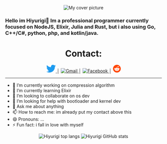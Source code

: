<div>
    <p align="center">
        <img height="200" src="./Cover-pict.png" alt="My cover picture">
        <h3> Hello im Hiyurigi👋 Im a professional programmer currently focused on NodeJS, Elixir, Julia and Rust, but i also using Go, C++/C#, python, php, and kotlin/java.</h3>
    </p>
    <div align="center">
        <h1>Contact:</h1>
        <a href="https://twitter.com/@Hiyurigi">
            <img height="25" src="2021 Twitter logo - blue.png" alt="Twitter"/>
        </a>
        │
        <a href="mailto:kafetheine@gmail.com">
            <img height="25" src="https://lh3.googleusercontent.com/0rpHlrX8IG77awQMuUZpQ0zGWT7HRYtpncsuRnFo6V3c8Lh2hPjXnEuhDDd-OsLz1vua4ld2rlUYFAaBYk-rZCODmi2eJlwUEVsZgg" alt="Gmail" />
        </a>
        │
        <a href="https://www.facebook.com/hiyurigi">
            <img height="25" src="https://facebookbrand.com/wp-content/uploads/2019/04/f_logo_RGB-Hex-Blue_512.png?w=512&h=512" alt="Facebook" />
        </a>
        │
        <a href="https://reddit.com/u/Hiyurigi">
            <img height="25" src="Reddit_Mark_OnWhite.png" alt="Reddit" />
        </a>
        <hr>
    </div>

- 🔭 I’m currently working on compression algorithm
- 🌱 I’m currently learning Elixir
- 👯 I’m looking to collaborate on os dev
- 🤔 I’m looking for help with bootloader and kernel dev
- 💬 Ask me about anything
- 📫 How to reach me: im already put my contact above this
- 😄 Pronouns: ...
- ⚡ Fun fact: i fall in love with myself

<div align="center">
	
![Hiyurigi top langs](https://github-readme-stats.vercel.app/api/top-langs/?username=Hiyurigi&theme=react)
![Hiyurigi GitHub stats](https://github-readme-stats.vercel.app/api?username=Hiyurigi&show_icons=true&theme=synthwave)

</div>
</div>
<!--
**Hiyurigi/Hiyurigi** is a ✨ _special_ ✨ repository because its `README.md` (this file) appears on your GitHub profile.

Here are some ideas to get you started:

- 🔭 I’m currently working on ...
- 🌱 I’m currently learning ...
- 👯 I’m looking to collaborate on ...
- 🤔 I’m looking for help with ...
- 💬 Ask me about ...
- 📫 How to reach me: ...
- 😄 Pronouns: ...
- ⚡ Fun fact: ...
-->
